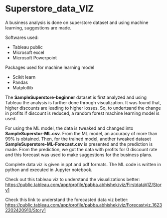 # Superstore_data_VIZ
A business analysis is done on superstore dataset and using machine learning, suggestions are made.

Softwares used:
* Tableau public
* Microsoft excel
* Microsoft Powerpoint

Packages used for machine learning model
* Scikit learn
* Pandas
* Matplotlib

The **SampleSuperstore-beginner** dataset is first analyzed and using Tableau the analysis is further done through visualization.
It was found that, higher discounts are leading to higher losses. So, to undertsand the change in profits if discount is reduced, a random forest machine learning model is used.

For using the ML model, the data is tweaked and changed into **SampleSuperstor-ML.csv**.
From the ML model, an accuracy of more than 99% is obtained.
Then, for the trained model, another tweaked dataset **SampleSuperstore-ML-Forecast.csv** is presented and the prediction is made.
From the prediction, we got the data with profits for 0 discount rate and this forecast was used to make suggestions for the business plans.

Complete data viz is given in ppt and pdf formats.
The ML code is written in python and executed in Jupyter notebook.

Check out this tableau viz to understand the visualizations better:
https://public.tableau.com/app/profile/pabba.abhishek/viz/FirstdataVIZ/Story1

Check this link to understand the forecasted data viz better:
https://public.tableau.com/app/profile/pabba.abhishek/viz/Forecastviz_16232202420910/Story1
